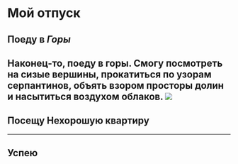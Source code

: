# Мой отпуск

## Поеду в *Горы*
Наконец-то, поеду в горы.
Смогу посмотреть на сизые вершины, прокатиться по узорам серпантинов, объять взором просторы долин и насытиться воздухом облаков.
![](1646735021_38-sportishka-com-p-otpusk-v-gorakh-turizm-krasivo-foto-49.jpg)
---
## Посещу **Нехорошую квартиру**

---
## Успею
